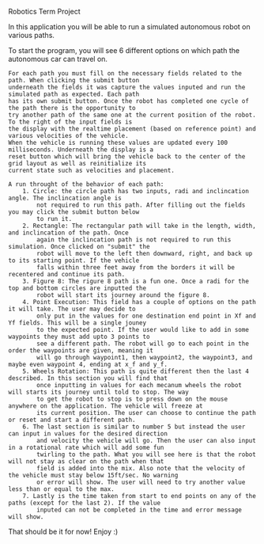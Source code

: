 Robotics Term Project

In this application you will be able to run a simulated autonomous robot on various paths. 

To start the program, you will see 6 different options on which path the autonomous car can travel on. 

    For each path you must fill on the necessary fields related to the path. When clicking the submit button 
    underneath the fields it was capture the values inputed and run the simulated path as expected. Each path 
    has its own submit button. Once the robot has completed one cycle of the path there is the opportunity to 
    try another path of the same one at the current position of the robot. To the right of the input fields is
    the display with the realtime placement (based on reference point) and various velocities of the vehicle. 
    When the vehicle is running these values are updated every 100 milliseconds. Underneath the display is a 
    reset button which will bring the vehicle back to the center of the grid layout as well as reinitialize its 
    current state such as velocities and placement. 
    
    A run throught of the behavior of each path:
        1. Circle: the circle path has two inputs, radi and inclincation angle. The inclincation angle is 
            not required to run this path. After filling out the fields you may click the submit button below
            to run it. 
        2. Rectangle: The rectangular path will take in the length, width, and inclincation of the path. Once 
            again the inclincation path is not required to run this simulation. Once clicked on "submit" the
            robot will move to the left then downward, right, and back up to its starting point. If the vehicle 
            falls within three feet away from the borders it will be recentered and continue its path. 
        3. Figure 8: The rigure 8 path is a fun one. Once a radi for the top and bottom circles are inputted the 
            robot will start its journey around the figure 8. 
        4. Point Execution: This field has a couple of options on the path it will take. The user may decide to 
            only put in the values for one destination end point in Xf and Yf fields. This will be a single jouney 
            to the expected point. If the user would like to add in some waypoints they must add upto 3 points to 
            see a different path. The robot will go to each point in the order the waypoints are given, meaning it 
            will go through waypoint1, then waypoint2, the waypoint3, and maybe even waypoint 4, ending at x_f and y_f.
        5. Wheels Rotation: This path is quite different then the last 4 described. In this section you will find that
            once inputting in values for each mecanum wheels the robot will starts its journey until told to stop. The way
            to get the robot to stop is to press down on the mouse anywhere on the application. The vehicle will freeze at 
            its current position. The user can choose to continue the path or reset and start a different path. 
        6. The last section is similar to number 5 but instead the user can input in values for the desired direction 
            and velocity the vehicle will go. Then the user can also input in a rotational rate which will add some fun 
            twirling to the path. What you will see here is that the robot will not stay as clear on the path when that 
            field is added into the mix. Also note that the velocity of the vehicle must stay below 15ft/sec. No warning
            or error will show. The user will need to try another value less than or equal to the max. 
        7. Lastly is the time taken from start to end points on any of the paths (except for the last 2). If the value 
            inputed can not be completed in the time and error message will show. 
   
   
   
That should be it for now! Enjoy :)